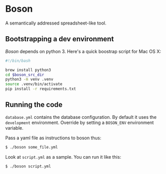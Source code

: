 # Boson
A semantically addressed spreadsheet-like tool.

## Bootstrapping a dev environment
*Boson* depends on python 3. Here's a quick boostrap script for Mac OS X:

```bash
#!/bin/bash

brew install python3
cd $boson_src_dir
python3 -m venv .venv
source .venv/bin/activate
pip install -r requirements.txt 
```

## Running the code
`database.yml` contains the database configuration. By default it uses the `development` 
environment. Override by setting a `BOSON_ENV` environment variable. 

Pass a yaml file as instructions to boson thus:

```bash
$ ./boson some_file.yml
```

Look at `script.yml` as a sample. You can run it like this:

```bash
$ ./boson script.yml
```
